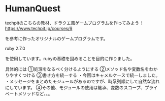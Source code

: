 # HumanQuest

techpitのこちらの教材、ドラクエ風ゲームプログラムを作ってみよう！
https://www.techpit.jp/courses/6

を参考に作ったオリジナルのゲームプログラムです。

ruby 2.7.0

を使用しています。rubyの基礎を固めることを目的に作りました。

具体的には
①処理をなるべく分けるようにする
②メソッド名や変数名をわかりやすくつける
③書き方を統一する
・今回はキャメルケースで統一しました。
・メッセージをまとめたモジュールがあるのですが、時系列順にして自然な流れにしています。
④その他、モジュールの使用は継承、変数のスコープ、プライベートメソッドなど。。。
